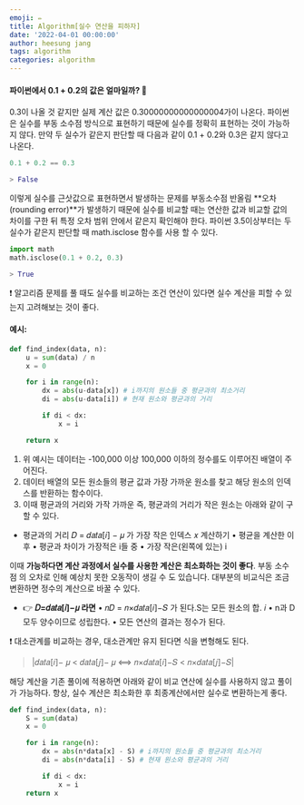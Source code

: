 ```yaml
---
emoji: ✏️
title: Algorithm[실수 연산을 피하자]
date: '2022-04-01 00:00:00'
author: heesung jang
tags: algorithm
categories: algorithm
---
```


#### 파이썬에서 0.1 + 0.2의 값은 얼마일까? 🤔

0.3이 나올 것 같지만 실제 계산 값은 0.30000000000000004가이 나온다. 파이썬은 실수를 부동 소수점 방식으로 표현하기 때문에 실수를 정확히 표현하는 것이 가능하지 않다. 만약 두 실수가 같은지 판단할 때 다음과 같이 0.1 + 0.2와 0.3은 같지 않다고 나온다.

```python
0.1 + 0.2 == 0.3

> False
```

이렇게 실수를 근삿값으로 표현하면서 발생하는 문제를 부동소수점 반올림 **오차(rounding error)**가 발생하기 때문에 실수를 비교할 때는 연산한 값과 비교할 값의 차이를 구한 뒤 특정 오차 범위 안에서 같은지 확인해야 한다. 파이썬 3.5이상부터는 두 실수가 같은지 판단할 때 math.isclose 함수를 사용 할 수 있다.

```python
import math
math.isclose(0.1 + 0.2, 0.3)

> True
```

❗️ 알고리즘 문제를 풀 때도 실수를 비교하는 조건 연산이 있다면 실수 계산을 피할 수 있는지 고려해보는 것이 좋다.

#### 예시:

```python
def find_index(data, n):
	u = sum(data) / n
	x = 0

	for i in range(n):
		dx = abs(u-data[x]) # i까지의 원소들 중 평균과의 최소거리
		di = abs(u-data[i]) # 현재 원소와 평균과의 거리

		if di < dx:
			x = i

	return x
```

1. 위 예시는 데이터는 -100,000 이상 100,000 이하의 정수를도 이루어진 배열이 주어진다.
2. 데이터 배열의 모든 원소들의 평균 값과 가장 가까운 원소를 찾고 해당 원소의 인덱스를 반환하는 함수이다.
3. 이때 평균과의 거리와 가작 가까운 즉, 평균과의 거리가 작은 원소는 아래와 같이 구할 수 있다.

- 평균과의 거리 𝐷 = 𝑑𝑎𝑡𝑎[𝑖] − 𝜇 가 가장 작은 인덱스 𝑥 계산하기
  • 평균을 계산한 이후
  • 평균과 차이가 가장적은 i들 중 • 가장 작은(왼쪽에 있는) i

이때 **가능하다면 계산 과정에서 실수를 사용한 계산은 최소화하는 것이 좋다**. 부동 소수점 의 오차로 인해 예상치 못한 오동작이 생길 수 도 있습니다. 대부분의 비교식은 조금 변환하면 정수의 계산으로 바꿀 수 있다.

- 👉 **𝐷=𝑑𝑎𝑡𝑎[𝑖]−𝜇 라면**
  • 𝑛𝐷 = 𝑛×𝑑𝑎𝑡𝑎[𝑖]−𝑆 가 된다.S는 모든 원소의 합. 𝑖
  • n과 D모두 양수이므로 성립한다.
  • 모든 연산의 결과는 정수가 된다.

❗️ 대소관계를 비교하는 경우, 대소관계만 유지 된다면 식을 변형해도 된다.

> |𝑑𝑎𝑡𝑎[𝑖]− 𝜇 < 𝑑𝑎𝑡𝑎[𝑗]− 𝜇 ⟺ 𝑛×𝑑𝑎𝑡𝑎[𝑖]−𝑆 < 𝑛×𝑑𝑎𝑡𝑎[𝑗]−𝑆|

해당 계산을 기존 풀이에 적용하면 아래와 같이 비교 연산에 실수를 사용하지 않고 풀이가 가능하다.
항상, 실수 계산은 최소화한 후 최종계산에서만 실수로 변환하는게 좋다.

```python
def find_index(data, n):
	S = sum(data)
	x = 0

	for i in range(n):
		dx = abs(n*data[x] - S) # i까지의 원소들 중 평균과의 최소거리
		di = abs(n*data[i] - S) # 현재 원소와 평균과의 거리

		if di < dx:
			x = i
	return x
```

```toc

```
